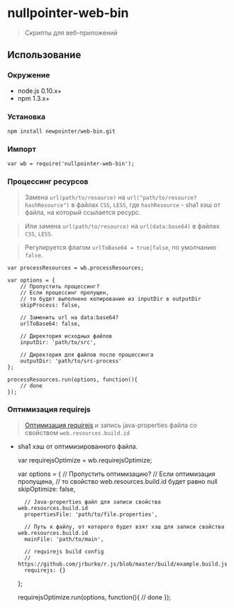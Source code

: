 # nullpointer-web-bin

> Скрипты для веб-приложений


## Использование

### Окружение

* node.js 0.10.x+
* npm 1.3.x+

### Установка

    npm install newpointer/web-bin.git

### Импорт

    var wb = require('nullpointer-web-bin');

### Процессинг ресурсов

> Замена `url(path/to/resource)` на `url("path/to/resource?hashResource")` в файлах `CSS`, `LESS`,
где `hashResource` - sha1 хэш от файла, на который ссылается ресурс.

> Или замена `url(path/to/resource)` на `url(data:base64)` в файлах `CSS`, `LESS`.

> Регулируется флагом `urlToBase64 = true|false`, по умолчанию `false`.

    var processResources = wb.processResources;

    var options = {
        // Пропустить процессинг?
        // Если процессинг пропущен,
        // то будет выполнено копирование из inputDir в outputDir
        skipProcess: false,

        // Заменить url на data:base64?
        urlToBase64: false,

        // Директория исходных файлов
        inputDir: 'path/to/src',

        // Директория для файлов после процессинга
        outputDir: 'path/to/src-process'
    };

    processResources.run(options, function(){
        // done
    });

### Оптимизация requirejs

> [Оптимизация requirejs](http://requirejs.org/docs/optimization.html) и запись java-properties файла со свойством `web.resources.build.id`
- sha1 хэш от оптимизированного файла.

    var requirejsOptimize = wb.requirejsOptimize;

    var options = {
        // Пропустить оптимизацию?
        // Если оптимизация пропущена,
        // то свойство web.resources.build.id будет равно null
        skipOptimize: false,

        // Java-properties файл для записи свойства web.resources.build.id
        propertiesFile: 'path/to/file.properties',

        // Путь к файлу, от которого будет взят хэш для записи свойства web.resources.build.id
        mainFile: 'path/to/main',

        // requirejs build config
        // https://github.com/jrburke/r.js/blob/master/build/example.build.js
        requirejs: {}
    };

    requirejsOptimize.run(options, function(){
        // done
    });
